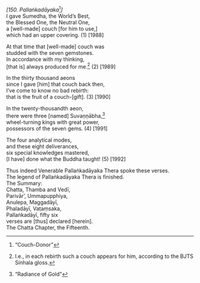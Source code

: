 *\[150. Pallaṅkadāyaka*[^1]*\]*  
I gave Sumedha, the World’s Best,  
the Blessed One, the Neutral One,  
a \[well-made\] couch \[for him to use,\]  
which had an upper covering. (1) \[1988\]

At that time that \[well-made\] couch was  
studded with the seven gemstones.  
In accordance with my thinking,  
\[that is\] always produced for me.[^2] (2) \[1989\]

In the thirty thousand aeons  
since I gave \[him\] that couch back then,  
I’ve come to know no bad rebirth:  
that is the fruit of a couch-\[gift\]. (3) \[1990\]

In the twenty-thousandth aeon,  
there were three \[named\] Suvaṇṇābha,[^3]  
wheel-turning kings with great power,  
possessors of the seven gems. (4) \[1991\]

The four analytical modes,  
and these eight deliverances,  
six special knowledges mastered,  
\[I have\] done what the Buddha taught! (5) \[1992\]

Thus indeed Venerable Pallaṅkadāyaka Thera spoke these verses.  
The legend of Pallaṅkadāyaka Thera is finished.  
The Summary:  
Chatta, Thamba and Vedī,  
Parivār’, Ummapupphiya,  
Anulepa, Maggadāyī,  
Phaladāyī, Vaṭaṃsaka,  
Pallaṅkadāyī, fifty six  
verses are \[thus\] declared \[herein\].  
The Chatta Chapter, the Fifteenth.

[^1]: “Couch-Donor”

[^2]: I.e., in each rebirth such a couch appears for him, according to the BJTS Sinhala gloss.

[^3]: “Radiance of Gold”
